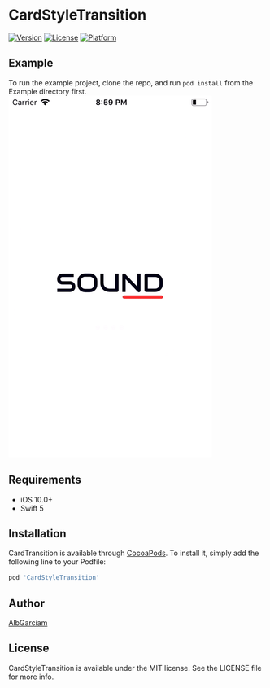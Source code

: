 # CardStyleTransition
[![Version](https://img.shields.io/cocoapods/v/CardTransition.svg?style=flat)](https://cocoapods.org/pods/CardStyleTransition)
[![License](https://img.shields.io/cocoapods/l/CardTransition.svg?style=flat)](https://cocoapods.org/pods/CardStyleTransition)
[![Platform](https://img.shields.io/cocoapods/p/CardTransition.svg?style=flat)](https://cocoapods.org/pods/CardStyleTransition)

## Example

To run the example project, clone the repo, and run `pod install` from the Example directory first.
![](https://github.com/AlbGarciam/CardTransition/blob/master/animation.gif)

## Requirements
* iOS 10.0+
* Swift 5

## Installation

CardTransition is available through [CocoaPods](https://cocoapods.org). To install
it, simply add the following line to your Podfile:

```ruby
pod 'CardStyleTransition'
```

## Author

[AlbGarciam](https://github.com/AlbGarciam)

## License

CardStyleTransition is available under the MIT license. See the LICENSE file for more info.
